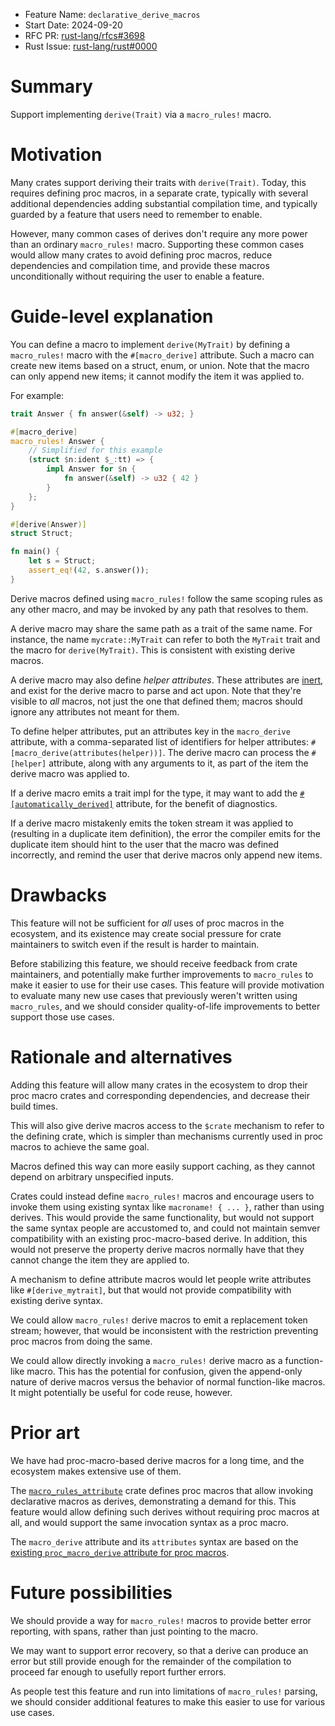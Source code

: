 - Feature Name: `declarative_derive_macros`
- Start Date: 2024-09-20
- RFC PR: [rust-lang/rfcs#3698](https://github.com/rust-lang/rfcs/pull/3698)
- Rust Issue: [rust-lang/rust#0000](https://github.com/rust-lang/rust/issues/0000)

# Summary
[summary]: #summary

Support implementing `derive(Trait)` via a `macro_rules!` macro.

# Motivation
[motivation]: #motivation

Many crates support deriving their traits with `derive(Trait)`. Today, this
requires defining proc macros, in a separate crate, typically with several
additional dependencies adding substantial compilation time, and typically
guarded by a feature that users need to remember to enable.

However, many common cases of derives don't require any more power than an
ordinary `macro_rules!` macro. Supporting these common cases would allow many
crates to avoid defining proc macros, reduce dependencies and compilation time,
and provide these macros unconditionally without requiring the user to enable a
feature.

# Guide-level explanation
[guide-level-explanation]: #guide-level-explanation

You can define a macro to implement `derive(MyTrait)` by defining a
`macro_rules!` macro with the `#[macro_derive]` attribute. Such a macro can
create new items based on a struct, enum, or union. Note that the macro can
only append new items; it cannot modify the item it was applied to.

For example:

```rust
trait Answer { fn answer(&self) -> u32; }

#[macro_derive]
macro_rules! Answer {
    // Simplified for this example
    (struct $n:ident $_:tt) => {
        impl Answer for $n {
            fn answer(&self) -> u32 { 42 }
        }
    };
}

#[derive(Answer)]
struct Struct;

fn main() {
    let s = Struct;
    assert_eq!(42, s.answer());
}
```

Derive macros defined using `macro_rules!` follow the same scoping rules as
any other macro, and may be invoked by any path that resolves to them.

A derive macro may share the same path as a trait of the same name. For
instance, the name `mycrate::MyTrait` can refer to both the `MyTrait` trait and
the macro for `derive(MyTrait)`. This is consistent with existing derive
macros.

A derive macro may also define *helper attributes*. These attributes are
[inert](https://doc.rust-lang.org/reference/attributes.html#active-and-inert-attributes),
and exist for the derive macro to parse and act upon. Note that
they're visible to *all* macros, not just the one that defined them; macros
should ignore any attributes not meant for them.

To define helper attributes, put an attributes key in the `macro_derive`
attribute, with a comma-separated list of identifiers for helper attributes:
`#[macro_derive(attributes(helper))]`. The derive macro can process the
`#[helper]` attribute, along with any arguments to it, as part of the item the
derive macro was applied to.

If a derive macro emits a trait impl for the type, it may want to add the
[`#[automatically_derived]`](https://doc.rust-lang.org/reference/attributes/derive.html#the-automatically_derived-attribute)
attribute, for the benefit of diagnostics.

If a derive macro mistakenly emits the token stream it was applied to
(resulting in a duplicate item definition), the error the compiler emits for
the duplicate item should hint to the user that the macro was defined
incorrectly, and remind the user that derive macros only append new items.

# Drawbacks
[drawbacks]: #drawbacks

This feature will not be sufficient for *all* uses of proc macros in the
ecosystem, and its existence may create social pressure for crate maintainers
to switch even if the result is harder to maintain.

Before stabilizing this feature, we should receive feedback from crate
maintainers, and potentially make further improvements to `macro_rules` to make
it easier to use for their use cases. This feature will provide motivation to
evaluate many new use cases that previously weren't written using
`macro_rules`, and we should consider quality-of-life improvements to better
support those use cases.

# Rationale and alternatives
[rationale-and-alternatives]: #rationale-and-alternatives

Adding this feature will allow many crates in the ecosystem to drop their proc
macro crates and corresponding dependencies, and decrease their build times.

This will also give derive macros access to the `$crate` mechanism to refer to
the defining crate, which is simpler than mechanisms currently used in proc
macros to achieve the same goal.

Macros defined this way can more easily support caching, as they cannot depend
on arbitrary unspecified inputs.

Crates could instead define `macro_rules!` macros and encourage users to invoke
them using existing syntax like `macroname! { ... }`, rather than using
derives. This would provide the same functionality, but would not support the
same syntax people are accustomed to, and could not maintain semver
compatibility with an existing proc-macro-based derive. In addition, this would
not preserve the property derive macros normally have that they cannot change
the item they are applied to.

A mechanism to define attribute macros would let people write attributes like
`#[derive_mytrait]`, but that would not provide compatibility with existing
derive syntax.

We could allow `macro_rules!` derive macros to emit a replacement token stream;
however, that would be inconsistent with the restriction preventing proc macros
from doing the same.

We could allow directly invoking a `macro_rules!` derive macro as a
function-like macro. This has the potential for confusion, given the
append-only nature of derive macros versus the behavior of normal function-like
macros. It might potentially be useful for code reuse, however.

# Prior art
[prior-art]: #prior-art

We have had proc-macro-based derive macros for a long time, and the ecosystem
makes extensive use of them.

The [`macro_rules_attribute`](https://crates.io/crates/macro_rules_attribute)
crate defines proc macros that allow invoking declarative macros as derives,
demonstrating a demand for this. This feature would allow defining such derives
without requiring proc macros at all, and would support the same invocation
syntax as a proc macro.

The `macro_derive` attribute and its `attributes` syntax are based on the
[existing `proc_macro_derive` attribute for proc
macros](https://doc.rust-lang.org/reference/procedural-macros.html#derive-macros).

# Future possibilities
[future-possibilities]: #future-possibilities

We should provide a way for `macro_rules!` macros to provide better error
reporting, with spans, rather than just pointing to the macro.

We may want to support error recovery, so that a derive can produce an error
but still provide enough for the remainder of the compilation to proceed far
enough to usefully report further errors.

As people test this feature and run into limitations of `macro_rules!` parsing,
we should consider additional features to make this easier to use for various
use cases.
